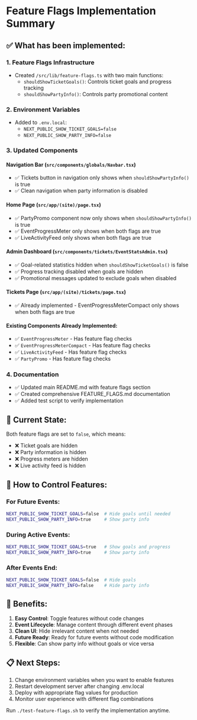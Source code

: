 # Feature Flags Implementation Summary

## ✅ What has been implemented:

### 1. Feature Flags Infrastructure

- Created `/src/lib/feature-flags.ts` with two main functions:
  - `shouldShowTicketGoals()`: Controls ticket goals and progress tracking
  - `shouldShowPartyInfo()`: Controls party promotional content

### 2. Environment Variables

- Added to `.env.local`:
  - `NEXT_PUBLIC_SHOW_TICKET_GOALS=false`
  - `NEXT_PUBLIC_SHOW_PARTY_INFO=false`

### 3. Updated Components

#### Navigation Bar (`src/components/globals/Navbar.tsx`)

- ✅ Tickets button in navigation only shows when `shouldShowPartyInfo()` is true
- ✅ Clean navigation when party information is disabled

#### Home Page (`src/app/(site)/page.tsx`)

- ✅ PartyPromo component now only shows when `shouldShowPartyInfo()` is true
- ✅ EventProgressMeter only shows when both flags are true
- ✅ LiveActivityFeed only shows when both flags are true

#### Admin Dashboard (`src/components/tickets/EventStatsAdmin.tsx`)

- ✅ Goal-related statistics hidden when `shouldShowTicketGoals()` is false
- ✅ Progress tracking disabled when goals are hidden
- ✅ Promotional messages updated to exclude goals when disabled

#### Tickets Page (`src/app/(site)/tickets/page.tsx`)

- ✅ Already implemented - EventProgressMeterCompact only shows when both flags are true

#### Existing Components Already Implemented:

- ✅ `EventProgressMeter` - Has feature flag checks
- ✅ `EventProgressMeterCompact` - Has feature flag checks
- ✅ `LiveActivityFeed` - Has feature flag checks
- ✅ `PartyPromo` - Has feature flag checks

### 4. Documentation

- ✅ Updated main README.md with feature flags section
- ✅ Created comprehensive FEATURE_FLAGS.md documentation
- ✅ Added test script to verify implementation

## 🎯 Current State:

Both feature flags are set to `false`, which means:

- ❌ Ticket goals are hidden
- ❌ Party information is hidden
- ❌ Progress meters are hidden
- ❌ Live activity feed is hidden

## 🔄 How to Control Features:

### For Future Events:

```bash
NEXT_PUBLIC_SHOW_TICKET_GOALS=false  # Hide goals until needed
NEXT_PUBLIC_SHOW_PARTY_INFO=true     # Show party info
```

### During Active Events:

```bash
NEXT_PUBLIC_SHOW_TICKET_GOALS=true   # Show goals and progress
NEXT_PUBLIC_SHOW_PARTY_INFO=true     # Show party info
```

### After Events End:

```bash
NEXT_PUBLIC_SHOW_TICKET_GOALS=false  # Hide goals
NEXT_PUBLIC_SHOW_PARTY_INFO=false    # Hide party info
```

## 🚀 Benefits:

1. **Easy Control**: Toggle features without code changes
2. **Event Lifecycle**: Manage content through different event phases
3. **Clean UI**: Hide irrelevant content when not needed
4. **Future Ready**: Ready for future events without code modification
5. **Flexible**: Can show party info without goals or vice versa

## 📋 Next Steps:

1. Change environment variables when you want to enable features
2. Restart development server after changing .env.local
3. Deploy with appropriate flag values for production
4. Monitor user experience with different flag combinations

Run `./test-feature-flags.sh` to verify the implementation anytime.
